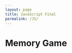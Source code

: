 ```yaml
---
layout: page
title: JavaScript Final
permalink: /JS/
---
```

<head>

<style>

    .body{
        background-color: rgb(147, 227, 245);
    }
</style>
</head>
<body>
<!DOCTYPE html>
<html>
<head>
  <title>Memory Game</title>
  <style>
    .card {
      width: 100px;
      height: 100px;
      background-color: lightblue;
      margin: 5px;
      display: inline-block;
      text-align: center;
      font-size: 24px;
      line-height: 100px;
      cursor: pointer;
    }
  </style>
</head>
<body>
  <h1>Memory Game</h1>
  <div id="game-grid"></div>

  <script>
    // Create an array of objects
    var objects = ['apple', 'banana', 'cherry', 'grape', 'orange', 'watermelon'];

    // Duplicate the objects to create pairs
    var cards = objects.concat(objects);

    // Shuffle the cards
    shuffle(cards);

    // Create a grid for the cards
    var grid = document.getElementById('game-grid');
    for (var i = 0; i < cards.length; i++) {
      var card = document.createElement('div');
      card.className = 'card';
      card.dataset.item = cards[i];
      card.addEventListener('click', flipCard);
      grid.appendChild(card);
    }

    // Function to shuffle the cards using Fisher-Yates algorithm
    function shuffle(array) {
      var currentIndex = array.length, temporaryValue, randomIndex;

      while (currentIndex !== 0) {
        randomIndex = Math.floor(Math.random() * currentIndex);
        currentIndex -= 1;

        temporaryValue = array[currentIndex];
        array[currentIndex] = array[randomIndex];
        array[randomIndex] = temporaryValue;
      }

      return array;
    }

    // Variables to keep track of flipped cards
    var flippedCards = [];
    var matchedCards = [];

    // Function to flip a card
    function flipCard() {
      if (flippedCards.length < 2 && !this.classList.contains('flipped') && !matchedCards.includes(this)) {
        this.classList.add('flipped');
        flippedCards.push(this);

        if (flippedCards.length === 2) {
          setTimeout(checkMatch, 500);
        }
      }
    }

    // Function to check if the flipped cards match
    function checkMatch() {
      var card1 = flippedCards[0];
      var card2 = flippedCards[1];

      if (card1.dataset.item === card2.dataset.item) {
        card1.removeEventListener('click', flipCard);
        card2.removeEventListener('click', flipCard);
        matchedCards.push(card1, card2);
      } else {
        card1.classList.remove('flipped');
        card2.classList.remove('flipped');
      }

      flippedCards = [];

      if (matchedCards.length === cards.length) {
        setTimeout(function() {
          alert('Congratulations! You have won the game!');
        }, 500);
      }
    }
  </script>
</body>
</html>










</body >